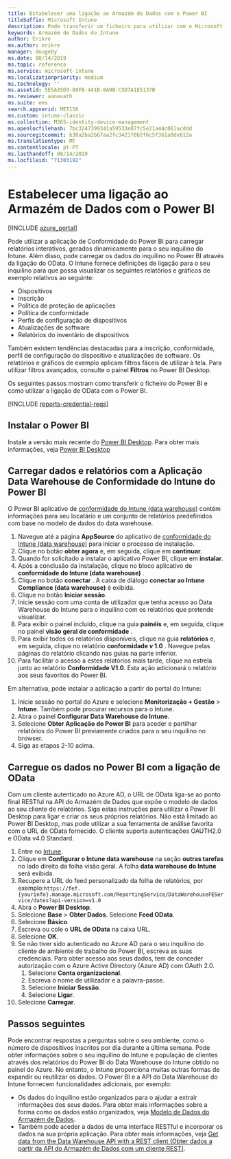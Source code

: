 ```yaml
---
title: Estabelecer uma ligação ao Armazém de Dados com o Power BI
titleSuffix: Microsoft Intune
description: Pode transferir um ficheiro para utilizar com o Microsoft Power BI que lhe permite carregar relatórios interativos gerados automaticamente para o seu inquilino do Microsoft Intune.
keywords: Armazém de Dados do Intune
author: Erikre
ms.author: erikre
manager: dougeby
ms.date: 08/14/2019
ms.topic: reference
ms.service: microsoft-intune
ms.localizationpriority: medium
ms.technology: ''
ms.assetid: 5E5A35D3-88F8-441B-8A0B-C5D7A1E5137B
ms.reviewer: aanavath
ms.suite: ems
search.appverid: MET150
ms.custom: intune-classic
ms.collection: M365-identity-device-management
ms.openlocfilehash: 7bc3247399341a59533e87fc5e21a44c061acddd
ms.sourcegitcommit: b30a2ba2b67aa2fc3421f0b2f6c5f361a0de612a
ms.translationtype: MT
ms.contentlocale: pt-PT
ms.lasthandoff: 08/14/2019
ms.locfileid: "71303192"
---
```

# <a name="connect-to-the-data-warehouse-with-power-bi"></a>Estabelecer uma ligação ao Armazém de Dados com o Power BI

[!INCLUDE [azure_portal](./includes/azure_portal.md)]

Pode utilizar a aplicação de Conformidade do Power BI para carregar relatórios interativos, gerados dinamicamente para o seu inquilino do Intune. Além disso, pode carregar os dados do inquilino no Power BI através da ligação do OData. O Intune fornece definições de ligação para o seu inquilino para que possa visualizar os seguintes relatórios e gráficos de exemplo relativos ao seguinte:  

- Dispositivos
- Inscrição
- Política de proteção de aplicações
- Política de conformidade
- Perfis de configuração de dispositivos
- Atualizações de software
- Relatórios do inventário de dispositivos

Também existem tendências destacadas para a inscrição, conformidade, perfil de configuração do dispositivo e atualizações de software. Os relatórios e gráficos de exemplo aplicam filtros fáceis de utilizar à tela. Para utilizar filtros avançados, consulte o painel **Filtros** no Power BI Desktop.

Os seguintes passos mostram como transferir o ficheiro do Power BI e como utilizar a ligação de OData com o Power BI.

[!INCLUDE [reports-credential-reqs](./includes/reports-credential-reqs.md)]

## <a name="install-power-bi"></a>Instalar o Power BI

Instale a versão mais recente do [Power BI Desktop](https://aka.ms/intune/datawarehouseapi/installpowerbi). Para obter mais informações, veja [Power BI Desktop](https://powerbi.microsoft.com/desktop)

## <a name="load-the-data-and-reports-using-the-power-bi-intune-compliance-data-warehouse-app"></a>Carregar dados e relatórios com a Aplicação Data Warehouse de Conformidade do Intune do Power BI

O Power BI aplicativo de [conformidade do Intune (data warehouse)](https://aka.ms/intune/datawarehouseapi/getpowerbiapp) contém informações para seu locatário e um conjunto de relatórios predefinidos com base no modelo de dados do data warehouse.

1. Navegue até a página **AppSource** do aplicativo de [conformidade do Intune (data warehouse)](https://aka.ms/intune/datawarehouseapi/getpowerbiapp) para iniciar o processo de instalação.
2. Clique no botão **obter agora** e, em seguida, clique em **continuar**.
3. Quando for solicitado a instalar o aplicativo Power BI, clique em **instalar**.
4. Após a conclusão da instalação, clique no bloco aplicativo de **conformidade do Intune (data warehouse)** .
5. Clique no botão **conectar** . A caixa de diálogo **conectar ao Intune Compliance (data warehouse)** é exibida.
6. Clique no botão **Iniciar sessão**.
7. Inicie sessão com uma conta de utilizador que tenha acesso ao Data Warehouse do Intune para o inquilino com os relatórios que pretende visualizar.
8. Para exibir o painel incluído, clique na guia **painéis** e, em seguida, clique no painel **visão geral de conformidade** .
9. Para exibir todos os relatórios disponíveis, clique na guia **relatórios** e, em seguida, clique no relatório **conformidade v 1.0** . Navegue pelas páginas do relatório clicando nas guias na parte inferior.
10. Para facilitar o acesso a estes relatórios mais tarde, clique na estrela junto ao relatório **Conformidade V1.0**. Esta ação adicionará o relatório aos seus favoritos do Power BI.

Em alternativa, pode instalar a aplicação a partir do portal do Intune:

1. Inicie sessão no portal do Azure e selecione **Monitorização + Gestão** > **Intune**. Também pode procurar recursos para o Intune.
2. Abra o painel **Configurar Data Warehouse do Intune**.
3. Selecione **Obter Aplicação do Power BI** para aceder e partilhar relatórios do Power BI previamente criados para o seu inquilino no browser.
4. Siga as etapas 2-10 acima.

## <a name="load-the-data-in-power-bi-using-the-odata-link"></a>Carregue os dados no Power BI com a ligação de OData

Com um cliente autenticado no Azure AD, o URL de OData liga-se ao ponto final RESTful na API do Armazém de Dados que expõe o modelo de dados ao seu cliente de relatórios. Siga estas instruções para utilizar o Power BI Desktop para ligar e criar os seus próprios relatórios. Não está limitado ao Power BI Desktop, mas pode utilizar a sua ferramenta de análise favorita com o URL de OData fornecido. O cliente suporta autenticações OAUTH2.0 e OData v4.0 Standard.

1. Entre no [Intune](https://go.microsoft.com/fwlink/?linkid=2090973).
2. Clique em **Configurar o Intune data warehouse** na seção **outras tarefas** no lado direito da folha visão geral. A folha **data warehouse do Intune** será exibida.
3. Recupere a URL do feed personalizado da folha de relatórios, por exemplo:`https://fef.{yourinfo}.manage.microsoft.com/ReportingService/DataWarehouseFEService/dates?api-version=v1.0`
4. Abra o **Power BI Desktop**.
5. Selecione **Base** > **Obter Dados**. Selecione **Feed OData**.
6. Selecione **Básico**.
7. Escreva ou cole o **URL de OData** na caixa URL.
8. Selecione **OK**.
9. Se não tiver sido autenticado no Azure AD para o seu inquilino do cliente de ambiente de trabalho do Power BI, escreva as suas credenciais. Para obter acesso aos seus dados, tem de conceder autorização com o Azure Active Directory (Azure AD) com OAuth 2.0.  
    1. Selecione **Conta organizacional**.  
    2. Escreva o nome de utilizador e a palavra-passe.  
    3. Selecione **Iniciar Sessão**.  
    4. Selecione **Ligar**.  
10. Selecione **Carregar**.

## <a name="next-steps"></a>Passos seguintes

Pode encontrar respostas a perguntas sobre o seu ambiente, como o número de dispositivos inscritos por dia durante a última semana. Pode obter informações sobre o seu inquilino do Intune e população de clientes através dos relatórios do Power BI do Data Warehouse do Intune obtido no painel do Azure. No entanto, o Intune proporciona muitas outras formas de expandir ou reutilizar os dados. O Power BI e a API do Data Warehouse do Intune fornecem funcionalidades adicionais, por exemplo:

<!-- - You can use Power BI Desktop to create additional report types with your data. For example, you could create a custom chart representing the ratio of device manufactures in your enterprise. For more information about creating custom reports with Power BI and the Intune Data Warehouse, see `BLOG POST ON POWER BI`. -->
- Os dados do inquilino estão organizados para o ajudar a extrair informações dos seus dados. Para obter mais informações sobre a forma como os dados estão organizados, veja [Modelo de Dados do Armazém de Dados](reports-ref-data-model.md).
- Também pode aceder a dados de uma interface RESTful e incorporar os dados na sua própria aplicação. Para obter mais informações, veja [Get data from the Data Warehouse API with a REST client (Obter dados a partir da API do Armazém de Dados com um cliente REST)](reports-proc-data-rest.md).
